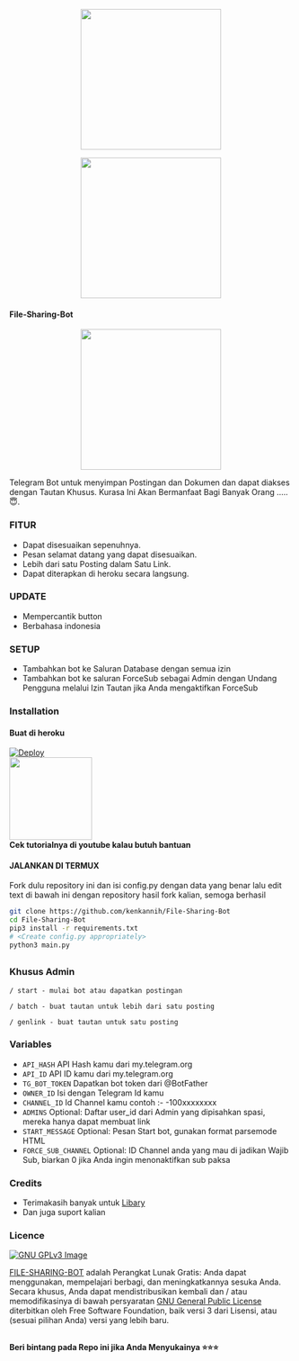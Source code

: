 <p align="center">
  <a href="https://github.com/kenkannih/File-Sharing-Bot">
    <img src="https://telegra.ph/file/e4ee7900b7edcdd92051f.jpg" width ="250">
  </a>
<p align="center">
  <a href="https://github.com/kenkannih/File-Sharing-Bot">
    <img src="https://telegra.ph/file/a112fce4e23d859badcd4.jpg" width ="250">
  </a>


#### File-Sharing-Bot

<p align="center">
  <a href="https://www.python.org">
    <img src="http://ForTheBadge.com/images/badges/made-with-python.svg" width ="250">
  </a>
  

Telegram Bot untuk menyimpan Postingan dan Dokumen dan dapat diakses dengan Tautan Khusus. Kurasa Ini Akan Bermanfaat Bagi Banyak Orang .....😇.
### FITUR

- Dapat disesuaikan sepenuhnya.
- Pesan selamat datang yang dapat disesuaikan.
- Lebih dari satu Posting dalam Satu Link.
- Dapat diterapkan di heroku secara langsung.

### UPDATE
- Mempercantik button
- Berbahasa indonesia

### SETUP
- Tambahkan bot ke Saluran Database dengan semua izin
- Tambahkan bot ke saluran ForceSub sebagai Admin dengan Undang Pengguna melalui Izin Tautan jika Anda mengaktifkan ForceSub

### Installation
#### Buat di heroku
[![Deploy](https://www.herokucdn.com/deploy/button.svg)](https://heroku.com/deploy?template=https://github.com/kenkannih/File-Sharing-Bot)</br>
<a href="https://youtu.be/LCrkRTMkmzE">
  <img src="https://img.shields.io/badge/How%20to-Deploy-red?logo=youtube" width="147">
</a><br>
**Cek tutorialnya di youtube kalau butuh bantuan**<br>

#### JALANKAN DI TERMUX
Fork dulu repository ini dan isi config.py dengan data yang benar lalu edit text di bawah ini dengan repository hasil fork kalian, semoga berhasil

```bash
git clone https://github.com/kenkannih/File-Sharing-Bot
cd File-Sharing-Bot
pip3 install -r requirements.txt
# <Create config.py appropriately>
python3 main.py
```
##

### Khusus Admin

```
/ start - mulai bot atau dapatkan postingan

/ batch - buat tautan untuk lebih dari satu posting

/ genlink - buat tautan untuk satu posting

```

### Variables

* `API_HASH` API Hash kamu dari my.telegram.org
* `API_ID` API ID kamu dari my.telegram.org
* `TG_BOT_TOKEN` Dapatkan bot token dari @BotFather
* `OWNER_ID` Isi dengan Telegram Id kamu
* `CHANNEL_ID` Id Channel kamu contoh :- -100xxxxxxxx
* `ADMINS` Optional: Daftar user_id dari Admin yang dipisahkan spasi, mereka hanya dapat membuat link
* `START_MESSAGE` Optional: Pesan Start bot, gunakan format parsemode HTML
* `FORCE_SUB_CHANNEL` Optional: ID Channel anda yang mau di jadikan Wajib Sub, biarkan 0 jika Anda ingin menonaktifkan sub paksa

### Credits

- Terimakasih banyak untuk [Libary](https://github.com/pyrogram/pyrogram)
- Dan juga suport kalian

### Licence
[![GNU GPLv3 Image](https://www.gnu.org/graphics/gplv3-127x51.png)](http://www.gnu.org/licenses/gpl-3.0.en.html)  

[FILE-SHARING-BOT](https://github.com/kenkannih/File-Sharing-Bot/) adalah Perangkat Lunak Gratis: Anda dapat menggunakan, mempelajari berbagi, dan meningkatkannya sesuka Anda. Secara khusus, Anda dapat mendistribusikan kembali dan / atau memodifikasinya di bawah persyaratan
[GNU General Public License](https://www.gnu.org/licenses/gpl.html)
diterbitkan oleh Free Software Foundation, baik versi 3 dari Lisensi, atau (sesuai pilihan Anda) versi yang lebih baru.

##

   **Beri bintang pada Repo ini jika Anda Menyukainya ⭐⭐⭐**
